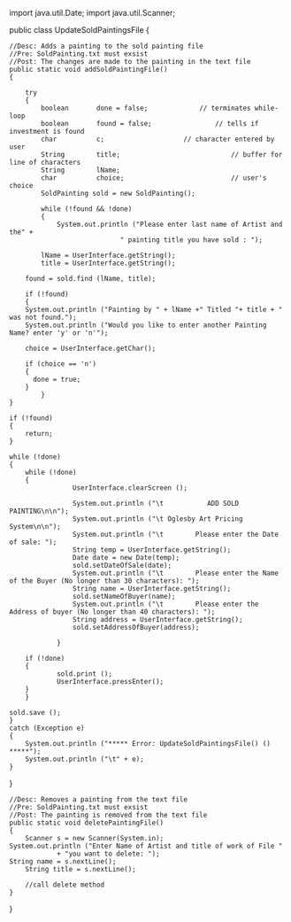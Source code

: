 
import java.util.Date;
import java.util.Scanner;

public class UpdateSoldPaintingsFile 
{
    
    //Desc: Adds a painting to the sold painting file
    //Pre: SoldPainting.txt must exsist
    //Post: The changes are made to the painting in the text file
    public static void addSoldPaintingFile() 
    {

        try
        {
            boolean	      done = false;		        // terminates while-loop
            boolean	      found = false;		        // tells if investment is found
            char	      c;			        // character entered by user
            String        title;                            // buffer for line of characters
            String        lName;
            char	      choice;	                        // user's choice
            SoldPainting sold = new SoldPainting();    

            while (!found && !done)
            {
                System.out.println ("Please enter last name of Artist and the" +
                                " painting title you have sold : ");

            lName = UserInterface.getString();
            title = UserInterface.getString();

	    found = sold.find (lName, title);

	    if (!found)
	    {
		System.out.println ("Painting by " + lName +" Titled "+ title + " was not found.");
		System.out.println ("Would you like to enter another Painting Name? enter 'y' or 'n'");

		choice = UserInterface.getChar();

		if (choice == 'n')
		{
		  done = true;
		}
            }
	}

	if (!found)
	{
	    return;
	}

	while (!done)
	{
		while (!done)
		{
                    UserInterface.clearScreen ();

                    System.out.println ("\t           ADD SOLD PAINTING\n\n");
                    System.out.println ("\t Oglesby Art Pricing System\n\n");
                    System.out.println ("\t        Please enter the Date of sale: ");
                    String temp = UserInterface.getString();
                    Date date = new Date(temp);
                    sold.setDateOfSale(date);
                    System.out.println ("\t        Please enter the Name of the Buyer (No longer than 30 characters): ");
                    String name = UserInterface.getString();
                    sold.setNameOfBuyer(name);
                    System.out.println ("\t        Please enter the Address of buyer (No longer than 40 characters): ");
                    String address = UserInterface.getString();
                    sold.setAddressOfBuyer(address);

                }

		if (!done)
		{
	            sold.print ();
	            UserInterface.pressEnter();
		}
        }

	sold.save ();
    }
    catch (Exception e)
    {
	    System.out.println ("***** Error: UpdateSoldPaintingsFile() () *****");
	    System.out.println ("\t" + e);
    }

  } 
	
    //Desc: Removes a painting from the text file
    //Pre: SoldPainting.txt must exsist
    //Post: The painting is removed from the text file
    public static void deletePaintingFile()
    {
        Scanner s = new Scanner(System.in);
	System.out.println ("Enter Name of Artist and title of work of File "
                + "you want to delete: ");
	String name = s.nextLine();
        String title = s.nextLine();
		
        //call delete method
    }
}
